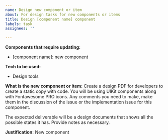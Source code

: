 ```yaml
---
name: Design new component or item
about: For design tasks for new components or items
title: Design [component name] component
labels: task
assignees: ''

---
```


**Components that require updating:**
- [component name]: new component

**Tech to be used:**  
- Design tools 
 
**What is the new component or item:**
Create a design PDF for developers to create a static copy with code. You will be using UIKit components along with Fontawesome PRO icons. Any comments you need to make, make them in the discussion of the issue or the implementation issue for this component. 

The expected deliverable will be a design documents that shows all the possible states it has. Provide notes as necessary. 

**Justification:** New component
